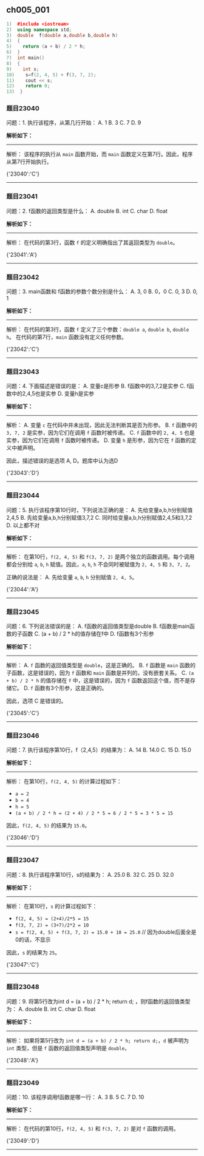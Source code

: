## ch005_001
``` c++
1)  #include <iostream>
2)  using namespace std;
3)  double  f(double a,double b,double h) 
4)  {
5)    return (a + b) / 2 * h;
6)  }
7)  int main()
8)  {
9)    int s;
10)    s=f(2, 4, 5) + f(3, 7, 2);
11)    cout << s;
12)    return 0;
13)  }

```
### 题目23040
问题：1.  执行该程序，从第几行开始：
A.  1
B.  3
C.  7
D.  9


**解析如下：**

------

解析：
该程序的执行从 `main` 函数开始，而 `main` 函数定义在第7行。因此，程序从第7行开始执行。

{'23040':'C'}

------

### 题目23041
问题：2.  f函数的返回类型是什么：
A. double
B. int
C. char
D. float


**解析如下：**

------

解析：
在代码的第3行，函数 `f` 的定义明确指出了其返回类型为 `double`。

{'23041':'A'}

------

### 题目23042
问题：3.  main函数和 f函数的参数个数分别是什么：
A. 3, 0
B. 0，0
C. 0, 3
D. 0, 1


**解析如下：**

------

解析：
在代码的第3行，函数 `f` 定义了三个参数：`double a`, `double b`, `double h`。
在代码的第7行，`main` 函数没有定义任何参数。

{'23042':'C'}

------

### 题目23043
问题：4.  下面描述是错误的是：
A. 变量c是形参
B. f函数中的3,7,2是实参
C. f函数中的2,4,5也是实参
D. 变量h是实参


**解析如下：**

------

解析：
A. 变量 `c` 在代码中并未出现，因此无法判断其是否为形参。
B. `f` 函数中的 `3, 7, 2` 是实参，因为它们在调用 `f` 函数时被传递。
C. `f` 函数中的 `2, 4, 5` 也是实参，因为它们在调用 `f` 函数时被传递。
D. 变量 `h` 是形参，因为它在 `f` 函数的定义中被声明。

因此，描述错误的是选项 A, D。题库中认为选D

{'23043':'D'}

------

### 题目23044
问题：5.  执行该程序第10行时，下列说法正确的是：
A. 先给变量a,b,h分别赋值2,4,5
B. 先给变量a,b,h分别赋值3,7,2
C. 同时给变量a,b,h分别赋值2,4,5和3,7,2
D. 以上都不对


**解析如下：**

------

解析：
在第10行，`f(2, 4, 5)` 和 `f(3, 7, 2)` 是两个独立的函数调用。每个调用都会分别给 `a`, `b`, `h` 赋值。因此，`a`, `b`, `h` 不会同时被赋值为 `2, 4, 5` 和 `3, 7, 2`。

正确的说法是：
A. 先给变量 `a`, `b`, `h` 分别赋值 `2, 4, 5`。

{'23044':'A'}

------

### 题目23045
问题：6.  下列说法错误的是：
A. f函数的返回值类型是double
B. f函数是main函数的子函数
C. (a + b) / 2 * h的值存储在f中
D. f函数有3个形参


**解析如下：**

------

解析：
A. `f` 函数的返回值类型是 `double`，这是正确的。
B. `f` 函数是 `main` 函数的子函数，这是错误的，因为 `f` 函数和 `main` 函数是并列的，没有嵌套关系。
C. `(a + b) / 2 * h` 的值存储在 `f` 中，这是错误的，因为 `f` 函数返回这个值，而不是存储它。
D. `f` 函数有3个形参，这是正确的。

因此，选项 C 是错误的。

{'23045':'C'}

------

### 题目23046
问题：7.  执行该程序第10行，f（2,4,5）的结果为：
A. 14
B. 14.0
C. 15
D. 15.0


**解析如下：**

------

解析：
在第10行，`f(2, 4, 5)` 的计算过程如下：
- `a = 2`
- `b = 4`
- `h = 5`
- `(a + b) / 2 * h = (2 + 4) / 2 * 5 = 6 / 2 * 5 = 3 * 5 = 15`

因此，`f(2, 4, 5)` 的结果为 `15.0`。

{'23046':'D'}

------

### 题目23047
问题：8.  执行该程序第10行，s的结果为：
A. 25.0
B. 32
C. 25
D. 32.0


**解析如下：**

------

解析：
在第10行，`s` 的计算过程如下：
- `f(2, 4, 5) = (2+4)/2*5 = 15` 
- `f(3, 7, 2) = (3+7)/2*2 = 10` 
- `s = f(2, 4, 5) + f(3, 7, 2) = 15.0 + 10 = 25.0` // 因为double后面全是0的话，不显示

因此，`s` 的结果为 `25`。

{'23047':'C'}

------

### 题目23048
问题：9.  将第5行改为int d = (a + b) / 2 * h; return d;  ，则f函数的返回值类型为：
A. double
B. int
C. char
D. float


**解析如下：**

------

解析：
如果将第5行改为 `int d = (a + b) / 2 * h; return d;`，`d` 被声明为 `int` 类型，但是 `f` 函数的返回值类型声明是 `double`，

{'23048':'A'}

------

### 题目23049
问题：10.  该程序调用f函数是哪一行：
A. 3
B. 5
C. 7
D. 10


**解析如下：**

------

解析：
在代码的第10行，`f(2, 4, 5)` 和 `f(3, 7, 2)` 是对 `f` 函数的调用。

{'23049':'D'}

------

